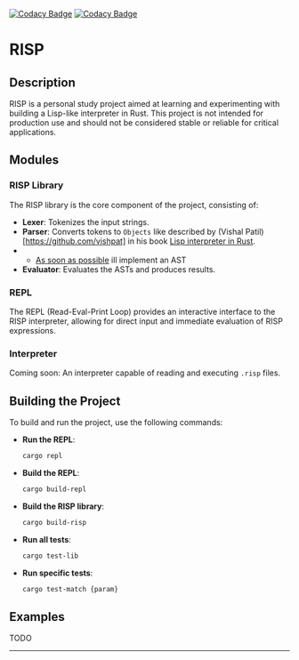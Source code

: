 [![Codacy Badge](https://app.codacy.com/project/badge/Grade/566ed174b0c64e27ace59f1a6356b0d4)](https://app.codacy.com/gh/tamercuba/risp/dashboard?utm_source=gh&utm_medium=referral&utm_content=&utm_campaign=Badge_grade)
[![Codacy Badge](https://app.codacy.com/project/badge/Coverage/566ed174b0c64e27ace59f1a6356b0d4)](https://app.codacy.com/gh/tamercuba/risp/dashboard?utm_source=gh&utm_medium=referral&utm_content=&utm_campaign=Badge_coverage)

# RISP

## Description

RISP is a personal study project aimed at learning and experimenting with building a Lisp-like interpreter in Rust. This project is not intended for production use and should not be considered stable or reliable for critical applications.

## Modules

### RISP Library
The RISP library is the core component of the project, consisting of:
- **Lexer**: Tokenizes the input strings.
- **Parser**: Converts tokens to `Objects` like described by (Vishal Patil)[https://github.com/vishpat] in his book [Lisp interpreter in Rust](https://vishpat.github.io/lisp-rs/).
- - [As soon as possible](https://github.com/tamercuba/risp/issues/8) ill implement an AST
- **Evaluator**: Evaluates the ASTs and produces results.

### REPL
The REPL (Read-Eval-Print Loop) provides an interactive interface to the RISP interpreter, allowing for direct input and immediate evaluation of RISP expressions.

### Interpreter
Coming soon: An interpreter capable of reading and executing `.risp` files.

## Building the Project

To build and run the project, use the following commands:

- **Run the REPL**:
  ```bash
  cargo repl
  ```

- **Build the REPL**:
  ```bash
  cargo build-repl
  ```

- **Build the RISP library**:
  ```bash
  cargo build-risp
  ```

- **Run all tests**:
  ```bash
  cargo test-lib
  ```

- **Run specific tests**:
  ```bash
  cargo test-match {param}
  ```

## Examples

TODO

---